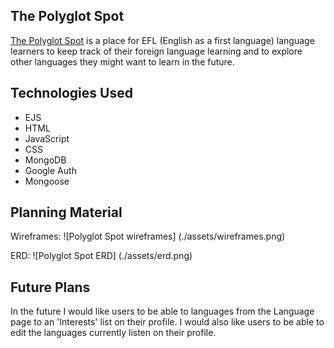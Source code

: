 ## The Polyglot Spot

<a href="https://the-polyglot-spot.fly.dev/">The Polyglot Spot</a> is a place for EFL (English as a first language) language learners to keep track of their foreign language learning and to explore other languages they might want to learn in the future. 

## Technologies Used

- EJS
- HTML
- JavaScript
- CSS
- MongoDB
- Google Auth
- Mongoose

## Planning Material

Wireframes:
![Polyglot Spot wireframes] (./assets/wireframes.png)

ERD:
![Polyglot Spot ERD] (./assets/erd.png)

## Future Plans

In the future I would like users to be able to languages from the Language page to an 'Interests' list on their profile. I would also like users to be able to edit the languages currently listen on their profile.